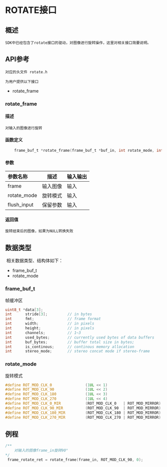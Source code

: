 # ROTATE接口

## 概述

    SDK中已经包含了rotate接口的驱动，对图像进行旋转操作，这里对相关接口简要说明。

## API参考

    对应的头文件 rotate.h

    为用户提供以下接口

- rotate_frame

### rotate_frame

#### 描述

    对输入的图像进行旋转

#### 函数定义
```c
    frame_buf_t *rotate_frame(frame_buf_t *buf_in, int rotate_mode, int flush_input)
```
#### 参数

| 参数名称      | 描述              | 输入输出  |
| :------------ | ----------------- | -------- |
| frame       | 输入图像 | 输入      |
| rotate_mode | 旋转模式 | 输入      |
| flush_input | 保留参数 | 输入      |

#### 返回值
    旋转结束后的图像，如果为NULL转换失败

## 数据类型

​    相关数据类型、结构体如下：

- frame_buf_t
- rotate_mode

### frame_buf_t

帧缓冲区
```c 
uint8_t *data[3];
int      stride[3];         // in bytes
int      fmt;               // frame format
int      width;             // in pixels
int      height;            // in pixels
int      channels;          // 1~3
int      used_bytes;        // currently used bytes of data buffers
int      buf_bytes;         // buffer total size in bytes;
int      is_continous;      // continous memory allocation
int      stereo_mode;       // stereo concat mode if stereo-frame
```

### rotate_mode

旋转模式
```c 
#define ROT_MOD_CLK_0               (1UL << 1)
#define ROT_MOD_CLK_90              (1UL << 2)
#define ROT_MOD_CLK_180             (1UL << 3)
#define ROT_MOD_CLK_270             (1UL << 4)
#define ROT_MOD_CLK_0_MIR           (ROT_MOD_CLK_0   | ROT_MOD_MIRROR)
#define ROT_MOD_CLK_90_MIR          (ROT_MOD_CLK_90  | ROT_MOD_MIRROR)
#define ROT_MOD_CLK_180_MIR         (ROT_MOD_CLK_180 | ROT_MOD_MIRROR)
#define ROT_MOD_CLK_270_MIR         (ROT_MOD_CLK_270 | ROT_MOD_MIRROR)
```

## 例程

```c
/**
    对输入的图像frame_in旋转90°
*/
 frame_rotate_ret = rotate_frame(frame_in, ROT_MOD_CLK_90, 0);
```
